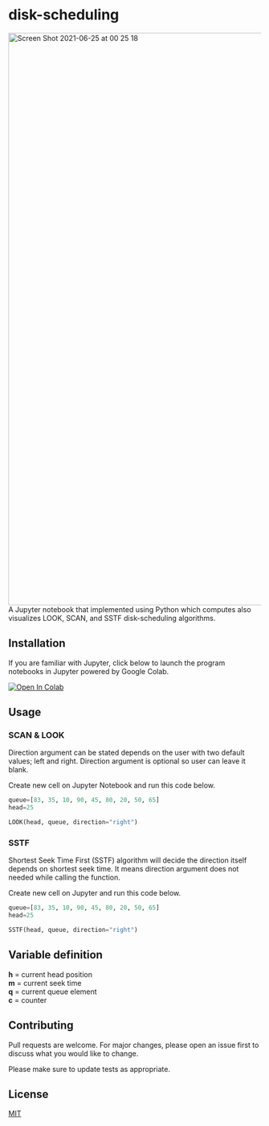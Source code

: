 # disk-scheduling
<img width="1137" alt="Screen Shot 2021-06-25 at 00 25 18" src="https://user-images.githubusercontent.com/35645656/123299189-d6ec3580-d54b-11eb-8e9a-e7dce4848509.png">
A Jupyter notebook that implemented using Python which computes also visualizes LOOK, SCAN, and SSTF disk-scheduling algorithms.

## Installation
If you are familiar with Jupyter, click below to launch the program notebooks in Jupyter powered by Google Colab.

[![Open In Colab](https://colab.research.google.com/assets/colab-badge.svg)](https://colab.research.google.com/drive/1Xutn224R8PPU3l0GyJuPqjHStwCnqfSk?usp=sharing)

## Usage
### SCAN & LOOK
Direction argument can be stated depends on the user with two default values; left and right. Direction argument is optional so user can leave it blank.

Create new cell on Jupyter Notebook and run this code below.

```python
queue=[83, 35, 10, 90, 45, 80, 20, 50, 65]
head=25

LOOK(head, queue, direction="right")
```

### SSTF
Shortest Seek Time First (SSTF) algorithm will decide the direction itself depends on shortest seek time. It means direction argument does not needed while calling the function.

Create new cell on Jupyter and run this code below.
```python
queue=[83, 35, 10, 90, 45, 80, 20, 50, 65]
head=25

SSTF(head, queue, direction="right")
```

## Variable definition
<b>h</b> = current head position </br>
<b>m</b> = current seek time </br>
<b>q</b> = current queue element </br>
<b>c</b> = counter </br>

## Contributing
Pull requests are welcome. For major changes, please open an issue first to discuss what you would like to change.

Please make sure to update tests as appropriate.


## License
[MIT](https://github.com/gungkrisna/disk-scheduling/blob/main/LICENSE)
